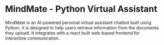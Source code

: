 # MindMate - Python Virtual Assistant
MindMate is an AI-powered personal virtual assistant chatbot built using Python, 
it is designed to help users retrieve information from the documents they upload.
It integrates with a react built web-based frontend for interactive communication.
